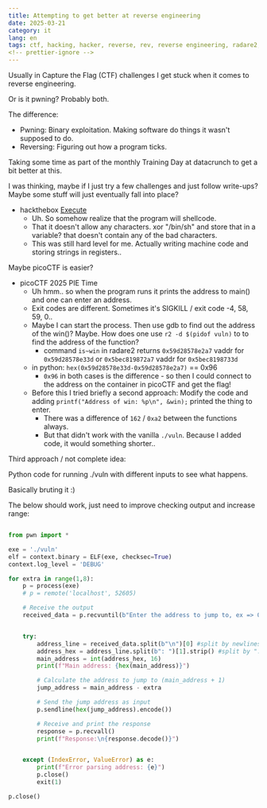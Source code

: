 ```yaml
---
title: Attempting to get better at reverse engineering
date: 2025-03-21
category: it
lang: en
tags: ctf, hacking, hacker, reverse, rev, reverse engineering, radare2, r2, pico, picoctf, picoctf 2025, htb, hackthebox
<!-- prettier-ignore -->
---
```


Usually in Capture the Flag (CTF) challenges I get stuck when it comes to
reverse engineering.

Or is it pwning? Probably both.

The difference:

- Pwning: Binary exploitation. Making software do things it wasn't supposed to
  do.
- Reversing: Figuring out how a program ticks.

Taking some time as part of the monthly Training Day at datacrunch to get a bit
better at this.

I was thinking, maybe if I just try a few challenges and just follow write-ups?
Maybe some stuff will just eventually fall into place?

- hackthebox
  [Execute](https://github.com/jon-brandy/hackthebox/blob/main/Categories/Pwn/Execute/README.md)
  - Uh. So somehow realize that the program will shellcode.
  - That it doesn't allow any characters. xor "/bin/sh" and store that in a
    variable? that doesn't contain any of the bad characters.
  - This was still hard level for me. Actually writing machine code and storing
    strings in registers..

Maybe picoCTF is easier?

- picoCTF 2025 PIE Time
  - Uh hmm.. so when the program runs it prints the address to main() and one
    can enter an address.
  - Exit codes are different. Sometimes it's SIGKILL / exit code -4, 58, 59, 0..
  - Maybe I can start the process. Then use gdb to find out the address of the
    win()? Maybe. How does one use `r2 -d $(pidof vuln)` to to find the address
    of the function?
    - command `is~win` in radare2 returns `0x59d28578e2a7` vaddr for
      `0x59d28578e33d` or `0x5bec819872a7` vaddr for `0x5bec8198733d`
  - in python: `hex(0x59d28578e33d-0x59d28578e2a7)` == 0x96
    - `0x96` in both cases is the difference - so then I could connect to the
      address on the container in picoCTF and get the flag!
  - Before this I tried briefly a second approach: Modify the code and adding
    `printf("Address of win: %p\n", &win);` printed the thing to enter.
    - There was a difference of `162` / `0xa2` between the functions always.
    - But that didn't work with the vanilla `./vuln`. Because I added code, it
      would something shorter..

Third approach / not complete idea:

Python code for running ./vuln with different inputs to see what happens.

Basically bruting it :)

The below should work, just need to improve checking output and increase range:

```python

from pwn import *

exe = './vuln'
elf = context.binary = ELF(exe, checksec=True)
context.log_level = 'DEBUG'

for extra in range(1,8):
    p = process(exe)
    # p = remote('localhost', 52605)

    # Receive the output
    received_data = p.recvuntil(b"Enter the address to jump to, ex => 0x12345: ")


    try:
        address_line = received_data.split(b"\n")[0] #split by newlines, take first line
        address_hex = address_line.split(b": ")[1].strip() #split by ": ", take second part and remove whitespace.
        main_address = int(address_hex, 16)
        print(f"Main address: {hex(main_address)}")

        # Calculate the address to jump to (main_address + 1)
        jump_address = main_address - extra

        # Send the jump address as input
        p.sendline(hex(jump_address).encode())

        # Receive and print the response
        response = p.recvall()
        print(f"Response:\n{response.decode()}")


    except (IndexError, ValueError) as e:
        print(f"Error parsing address: {e}")
        p.close()
        exit(1)

p.close()


```
